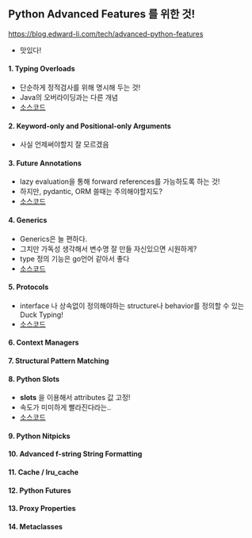 ## Python Advanced Features 를 위한 것!
https://blog.edward-li.com/tech/advanced-python-features
- 맛있다!

#### 1. Typing Overloads
- 단순하게 정적검사를 위해 명시해 두는 것!
- Java의 오버라이딩과는 다른 개념
- [소스코드](1.typing_overload.py)

#### 2. Keyword-only and Positional-only Arguments
- 사실 언제써야할지 잘 모르겠음

#### 3. Future Annotations
- lazy evaluation을 통해 forward references를 가능하도록 하는 것!
- 하지만, pydantic, ORM 쓸때는 주의해야할지도?
- [소스코드](3.future_annotation.py)

#### 4. Generics
- Generics은 늘 편하다.
- 그치만 가독성 생각해서 변수명 잘 만들 자신있으면 시원하게?
- type 정의 기능은 go언어 같아서 좋다
- [소스코드](4.generics.py) 


#### 5. Protocols
- interface 나 상속없이 정의해야하는 structure나 behavior를 정의할 수 있는 Duck Typing!
- [소스코드](5.protocols.py)


#### 6. Context Managers
#### 7. Structural Pattern Matching
#### 8. Python Slots
- __slots__ 을 이용해서 attributes 값 고정!
- 속도가 미미하게 빨라진다라는.. 
- [소스코드](8.slots.py)

#### 9.  Python Nitpicks
#### 10.  Advanced f-string String Formatting
#### 11.  Cache / lru_cache
#### 12.  Python Futures
#### 13.  Proxy Properties
#### 14.  Metaclasses